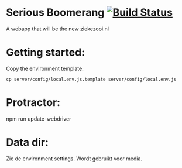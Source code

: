 # Serious Boomerang [![Build Status](https://api.travis-ci.org/kevinvandervlist/serious-boomerang.svg?branch=master)](https://travis-ci.org/kevinvandervlist/serious-boomerang)

A webapp that will be the new ziekezooi.nl

# Getting started:
Copy the environment template: 
```
cp server/config/local.env.js.template server/config/local.env.js
```

# Protractor:
npm run update-webdriver

# Data dir:
Zie de environment settings. Wordt gebruikt voor media.
